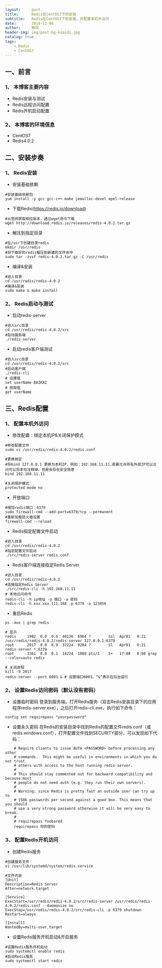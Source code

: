 ```yaml
---
layout:     post
title:      Redis在CentOS7下的安装
subtitle:   Redis在CentOS7下的安装，并配置本机外访问
date:       2018-11-04
author:     柏恺
header-img: img/post-bg-kuaidi.jpg
catalog: true
tags:
    - Redis
    - CentOS7
---
```


## 一、前言

### 1、 本博客主要内容
* Redis安装与测试
* Redis远程访问配置
* Redis开机启动配置

### 2、 本博客的环境信息
* CentOS7
* Redis4.0.2

## 二、安装步奏

### 1、 Redis安装
* 安装基础依赖

```
#安装基础依赖包
yum install -y gcc gcc-c++ make jemalloc-devel epel-release
```

* 下载Redis(https://redis.io/download)

```
#从官网获取相应版本，通过wget命令下载
wget http://download.redis.io/releases/redis-4.0.2.tar.gz
```

* 解压到指定目录

```
#在/usr下创建目录redis
mkdir /usr/redis
#将下载好的redis解压到新建的文件夹中
sudo tar -zvxf redis-4.0.2.tar.gz -C /usr/redis
```

* 编译&安装

```
#进入目录
cd /usr/redis/redis-4.0.2
#编译&安装
sudo make & make install
``` 

### 2、 Redis启动与测试

* 启动redis-server

```
#进入src目录
cd /usr/redis/redis-4.0.2/src
#启动服务端
./redis-server
```

* 启动redis客户端测试

```
#进入src目录
cd /usr/redis/redis-4.0.2/src
#启动客户端
./redis-cli
# 设置值
set userName BAIKAI
# 获取值
get userName
```

## 三、Redis配置

### 1、 配置本机外访问

* 修改配置：绑定本机IP&关闭保护模式

```
#修改配置文件
sudo vi /usr/redis/redis-4.0.2/redis.conf

#更换绑定
#将bind 127.0.0.1 更换为本机IP，例如：192.168.11.11,若要允许所有外部IP可以访问可以将本句注释掉，但是会存在安全隐患
bind 192.168.11.11

#关闭保护模式
protected-mode no
```

* 开放端口

```
#增加redis端口：6379
sudo firewall-cmd --add-port=6379/tcp --permanent
#重新加载防火墙设置
firewall-cmd --reload
```

* Redis指定配置文件启动

```
#进入目录
cd /usr/redis/redis-4.0.2
#指定配置文件启动
./src/redis-server redis.conf
```

* Redis客户端连接指定Redis Server

```
#进入目录
cd /usr/redis/redis-4.0.2
#连接指定Redis Server
./src/redis-cli -h 192.168.11.11
# 本地访问命令 
redis-cli -h ip地址 -p 端口 -a 密码
redis-cli -h xxx.xxx.111.168 -p 6379 -a 123456
```

* 重启Redis

```
ps -aux | grep redis

# 显示
redis     1982  0.0  0.6  40136  6964 ?        Ssl  Apr01   0:21 /usr/redis/redis-4.0.2/redis-server 127.0.0.1:6379
root      2017  0.0  0.9  37224  9284 ?        Sl   Apr01   0:21 redis-server *:6379
root      3361  0.0  0.1  14224  1080 pts/1    S+   17:08   0:00 grep --color=auto redis

# 关闭进程
kill -9 2017
redis-server --port 6003 & # 设置端口6003，“&”表示在后台运行
```

### 2、 设置Redis访问密码（默认没有密码）

* 设置临时密码
  登录到服务端，打开Redis服务（双击Redis安装目录下的应用程序redis-server.exe），之后打开redis-cli.exe，执行如下命令：
```
config set requirepass "yourpassword"
```

* 设置永久密码
  在Redis的安装目录中找到Redis的配置文件redis.conf（或redis.windows.conf），打开配置文件找到SECURITY部分，可以发现如下代码：

```
    # Require clients to issue AUTH <PASSWORD> before processing any other
    # commands.  This might be useful in environments in which you do not trust
    # others with access to the host running redis-server.
    #
    # This should stay commented out for backward compatibility and because most
    # people do not need auth (e.g. they run their own servers).
    #
    # Warning: since Redis is pretty fast an outside user can try up to
    # 150k passwords per second against a good box. This means that you should
    # use a very strong password otherwise it will be very easy to break.
    #
    # requirepass foobared
    requirepass 你的密码
```

### 3、 配置Redis开机访问
* 创建Redis服务

```
#创建服务文件
vi /usr/lib/systemd/system/redis.service

#文件内容
[Unit]
Description=Redis Server
After=network.target

[Service]
ExecStart=/usr/redis/redis-4.0.2/src/redis-server /usr/redis/redis-4.0.2/redis.conf --daemonize no
ExecStop=/usr/redis/redis-4.0.2/src/redis-cli -p 6379 shutdown
Restart=always

[Install]
WantedBy=multi-user.target
```

* 设置Redis服务开机启动&开启服务

```
#设置Redis服务开机启动
sudo systemctl enable redis
#启动Redis服务
sudo systemctl start redis
```

